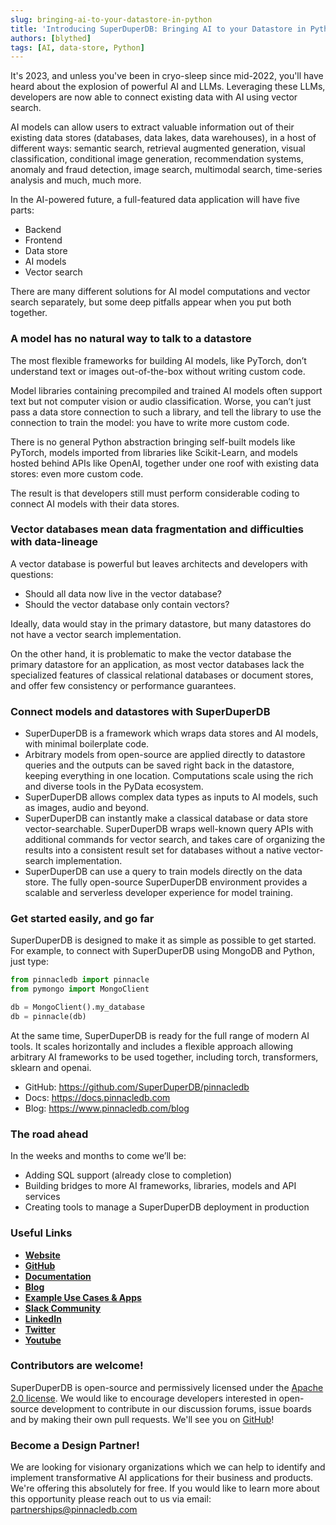 ```yaml
---
slug: bringing-ai-to-your-datastore-in-python
title: 'Introducing SuperDuperDB: Bringing AI to your Datastore in Python'
authors: [blythed]
tags: [AI, data-store, Python]
---
```


It's 2023, and unless you've been in cryo-sleep since mid-2022, you'll have heard about the explosion of powerful AI and LLMs. Leveraging these LLMs, developers are now able to connect existing data with AI using vector search.

<!--truncate-->

AI models can allow users to extract valuable information out of their existing data stores (databases, data lakes, data warehouses), in a host of different ways: semantic search, retrieval augmented generation, visual classification, conditional image generation, recommendation systems, anomaly and fraud detection, image search, multimodal search, time-series analysis and much, much more.

In the AI-powered future, a full-featured data application will have five parts:

- Backend
- Frontend
- Data store
- AI models
- Vector search

There are many different solutions for AI model computations and vector search separately, but some deep pitfalls appear when you put both together.

### A model has no natural way to talk to a datastore

The most flexible frameworks for building AI models, like PyTorch, don’t understand text or images out-of-the-box without writing custom code.

Model libraries containing precompiled and trained AI models often support text but not computer vision or audio classification. Worse, you can’t just pass a data store connection to such a library, and tell the library to use the connection to train the model: you have to write more custom code.

There is no general Python abstraction bringing self-built models like PyTorch, models imported from libraries like Scikit-Learn, and models hosted behind APIs like OpenAI, together under one roof with existing data stores: even more custom code.

The result is that developers still must perform considerable coding to connect AI models with their data stores.

### Vector databases mean data fragmentation and difficulties with data-lineage

A vector database is powerful but leaves architects and developers with questions:

- Should all data now live in the vector database?
- Should the vector database only contain vectors?

Ideally, data would stay in the primary datastore, but many datastores do not have a vector search implementation.

On the other hand, it is problematic to make the vector database the primary datastore for an application, as most vector databases lack the specialized features of classical relational databases or document stores, and offer few consistency or performance guarantees.

### Connect models and datastores with SuperDuperDB

- SuperDuperDB is a framework which wraps data stores and AI models, with minimal boilerplate code.
- Arbitrary models from open-source are applied directly to datastore queries and the outputs can be saved right back in the datastore, keeping everything in one location. Computations scale using the rich and diverse tools in the PyData ecosystem.
- SuperDuperDB allows complex data types as inputs to AI models, such as images, audio and beyond.
- SuperDuperDB can instantly make a classical database or data store vector-searchable. SuperDuperDB wraps well-known query APIs with additional commands for vector search, and takes care of organizing the results into a consistent result set for databases without a native vector-search implementation.
- SuperDuperDB can use a query to train models directly on the data store. The fully open-source SuperDuperDB environment provides a scalable and serverless developer experience for model training.

### Get started easily, and go far

SuperDuperDB is designed to make it as simple as possible to get started. For example, to connect with SuperDuperDB using MongoDB and Python, just type:

```python
from pinnacledb import pinnacle
from pymongo import MongoClient

db = MongoClient().my_database
db = pinnacle(db)
```

At the same time, SuperDuperDB is ready for the full range of modern AI tools. It scales horizontally and includes a flexible approach allowing arbitrary AI frameworks to be used together, including torch, transformers, sklearn and openai.

- GitHub: https://github.com/SuperDuperDB/pinnacledb
- Docs: https://docs.pinnacledb.com
- Blog: https://www.pinnacledb.com/blog

### The road ahead

In the weeks and months to come we’ll be:

- Adding SQL support (already close to completion)
- Building bridges to more AI frameworks, libraries, models and API services
- Creating tools to manage a SuperDuperDB deployment in production

### Useful Links

- **[Website](https://pinnacledb.com/)**
- **[GitHub](https://github.com/SuperDuperDB/pinnacledb)**
- **[Documentation](https://docs.pinnacledb.com/docs/docs/intro.html)**
- **[Blog](https://docs.pinnacledb.com/blog)**
- **[Example Use Cases & Apps](https://docs.pinnacledb.com/docs/category/use-cases)**
- **[Slack Community](https://join.slack.com/t/pinnacledb/shared_invite/zt-1zuojj0k0-RjAYBs1TDsvEa7yaFGa6QA)**
- **[LinkedIn](https://www.linkedin.com/company/pinnacledb/)**
- **[Twitter](https://twitter.com/pinnacledb)**
- **[Youtube](https://www.youtube.com/@pinnacledb)**

### Contributors are welcome!

SuperDuperDB is open-source and permissively licensed under the [Apache 2.0 license](https://github.com/SuperDuperDB/pinnacledb/blob/main/LICENSE). We would like to encourage developers interested in open-source development to contribute in our discussion forums, issue boards and by making their own pull requests. We'll see you on [GitHub](https://github.com/SuperDuperDB/pinnacledb)!

### Become a Design Partner!

We are looking for visionary organizations which we can help to identify and implement transformative AI applications for their business and products. We're offering this absolutely for free. If you would like to learn more about this opportunity please reach out to us via email: partnerships@pinnacledb.com